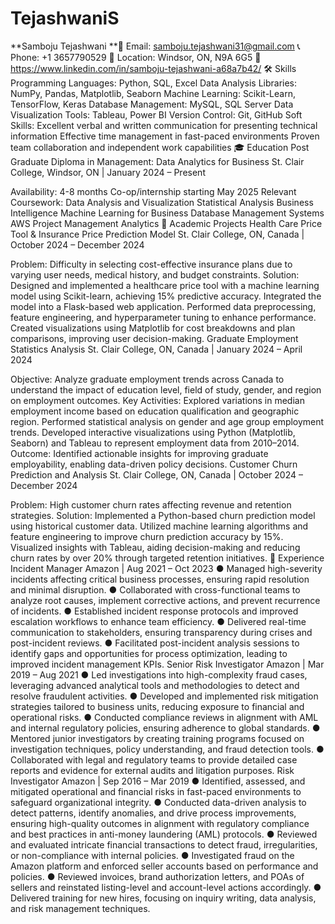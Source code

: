 # TejashwaniS


**Samboju Tejashwani
**📧 Email: samboju.tejashwani31@gmail.com
📞 Phone: +1 3657790529
📍 Location: Windsor, ON, N9A 6G5
🔗 https://www.linkedin.com/in/samboju-tejashwani-a68a7b42/
🛠 Skills
Programming Languages: Python, SQL, Excel
Data Analysis Libraries: NumPy, Pandas, Matplotlib, Seaborn
Machine Learning: Scikit-Learn, TensorFlow, Keras
Database Management: MySQL, SQL Server
Data Visualization Tools: Tableau, Power BI
Version Control: Git, GitHub
Soft Skills:
Excellent verbal and written communication for presenting technical information
Effective time management in fast-paced environments
Proven team collaboration and independent work capabilities
🎓 Education
Post Graduate Diploma in Management: Data Analytics for Business
St. Clair College, Windsor, ON | January 2024 – Present

Availability: 4-8 months Co-op/internship starting May 2025
Relevant Coursework:
Data Analysis and Visualization
Statistical Analysis
Business Intelligence
Machine Learning for Business
Database Management Systems
AWS
Project Management Analytics
📂 Academic Projects
Health Care Price Tool & Insurance Price Prediction Model
St. Clair College, ON, Canada | October 2024 – December 2024

Problem: Difficulty in selecting cost-effective insurance plans due to varying user needs, medical history, and budget constraints.
Solution:
Designed and implemented a healthcare price tool with a machine learning model using Scikit-learn, achieving 15% predictive accuracy.
Integrated the model into a Flask-based web application.
Performed data preprocessing, feature engineering, and hyperparameter tuning to enhance performance.
Created visualizations using Matplotlib for cost breakdowns and plan comparisons, improving user decision-making.
Graduate Employment Statistics Analysis
St. Clair College, ON, Canada | January 2024 – April 2024

Objective: Analyze graduate employment trends across Canada to understand the impact of education level, field of study, gender, and region on employment outcomes.
Key Activities:
Explored variations in median employment income based on education qualification and geographic region.
Performed statistical analysis on gender and age group employment trends.
Developed interactive visualizations using Python (Matplotlib, Seaborn) and Tableau to represent employment data from 2010–2014.
Outcome: Identified actionable insights for improving graduate employability, enabling data-driven policy decisions.
Customer Churn Prediction and Analysis
St. Clair College, ON, Canada | October 2024 – December 2024

Problem: High customer churn rates affecting revenue and retention strategies.
Solution:
Implemented a Python-based churn prediction model using historical customer data.
Utilized machine learning algorithms and feature engineering to improve churn prediction accuracy by 15%.
Visualized insights with Tableau, aiding decision-making and reducing churn rates by over 20% through targeted retention initiatives.
💼 Experience
Incident Manager 
Amazon | Aug 2021 – Oct 2023 
● Managed high-severity incidents affecting critical business processes, ensuring rapid resolution 
and minimal disruption. 
● Collaborated with cross-functional teams to analyze root causes, implement corrective actions, 
and prevent recurrence of incidents. 
● Established incident response protocols and improved escalation workflows to enhance team 
efficiency. 
● Delivered real-time communication to stakeholders, ensuring transparency during crises and 
post-incident reviews. 
● Facilitated post-incident analysis sessions to identify gaps and opportunities for process 
optimization, leading to improved incident management KPIs. 
Senior Risk Investigator 
Amazon | Mar 2019 – Aug 2021 
● Led investigations into high-complexity fraud cases, leveraging advanced analytical tools and 
methodologies to detect and resolve fraudulent activities. 
● Developed and implemented risk mitigation strategies tailored to business units, reducing 
exposure to financial and operational risks. 
● Conducted compliance reviews in alignment with AML and internal regulatory policies, ensuring 
adherence to global standards. 
● Mentored junior investigators by creating training programs focused on investigation techniques, 
policy understanding, and fraud detection tools. 
● Collaborated with legal and regulatory teams to provide detailed case reports and evidence for 
external audits and litigation purposes. 
Risk Investigator 
Amazon | Sep 2016 – Mar 2019 
● Identified, assessed, and mitigated operational and financial risks in fast-paced environments to 
safeguard organizational integrity. 
● Conducted data-driven analysis to detect patterns, identify anomalies, and drive process 
improvements, ensuring high-quality outcomes in alignment with regulatory compliance and best 
practices in anti-money laundering (AML) protocols. 
● Reviewed and evaluated intricate financial transactions to detect fraud, irregularities, or 
non-compliance with internal policies. 
● Investigated fraud on the Amazon platform and enforced seller accounts based on performance 
and policies. 
● Reviewed invoices, brand authorization letters, and POAs of sellers and reinstated listing-level 
and account-level actions accordingly. 
● Delivered training for new hires, focusing on inquiry writing, data analysis, and risk management 
techniques. 
